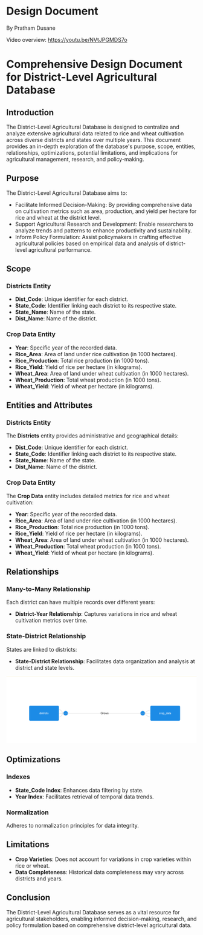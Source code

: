 # Design Document
By Pratham Dusane

Video overview: https://youtu.be/NVtJPGMDS7o


# Comprehensive Design Document for District-Level Agricultural Database

## Introduction

The District-Level Agricultural Database is designed to centralize and analyze extensive agricultural data related to rice and wheat cultivation across diverse districts and states over multiple years. This document provides an in-depth exploration of the database's purpose, scope, entities, relationships, optimizations, potential limitations, and implications for agricultural management, research, and policy-making.

## Purpose

The District-Level Agricultural Database aims to:
- Facilitate Informed Decision-Making: By providing comprehensive data on cultivation metrics such as area, production, and yield per hectare for rice and wheat at the district level.
- Support Agricultural Research and Development: Enable researchers to analyze trends and patterns to enhance productivity and sustainability.
- Inform Policy Formulation: Assist policymakers in crafting effective agricultural policies based on empirical data and analysis of district-level agricultural performance.

## Scope

### Districts Entity
- **Dist_Code**: Unique identifier for each district.
- **State_Code**: Identifier linking each district to its respective state.
- **State_Name**: Name of the state.
- **Dist_Name**: Name of the district.

### Crop Data Entity
- **Year**: Specific year of the recorded data.
- **Rice_Area**: Area of land under rice cultivation (in 1000 hectares).
- **Rice_Production**: Total rice production (in 1000 tons).
- **Rice_Yield**: Yield of rice per hectare (in kilograms).
- **Wheat_Area**: Area of land under wheat cultivation (in 1000 hectares).
- **Wheat_Production**: Total wheat production (in 1000 tons).
- **Wheat_Yield**: Yield of wheat per hectare (in kilograms).

## Entities and Attributes

### Districts Entity

The **Districts** entity provides administrative and geographical details:
- **Dist_Code**: Unique identifier for each district.
- **State_Code**: Identifier linking each district to its respective state.
- **State_Name**: Name of the state.
- **Dist_Name**: Name of the district.

### Crop Data Entity

The **Crop Data** entity includes detailed metrics for rice and wheat cultivation:
- **Year**: Specific year of the recorded data.
- **Rice_Area**: Area of land under rice cultivation (in 1000 hectares).
- **Rice_Production**: Total rice production (in 1000 tons).
- **Rice_Yield**: Yield of rice per hectare (in kilograms).
- **Wheat_Area**: Area of land under wheat cultivation (in 1000 hectares).
- **Wheat_Production**: Total wheat production (in 1000 tons).
- **Wheat_Yield**: Yield of wheat per hectare (in kilograms).

## Relationships

### Many-to-Many Relationship

Each district can have multiple records over different years:
- **District-Year Relationship**: Captures variations in rice and wheat cultivation metrics over time.

### State-District Relationship

States are linked to districts:
- **State-District Relationship**: Facilitates data organization and analysis at district and state levels.

![ER Diagram](diagram.png)

## Optimizations

### Indexes

- **State_Code Index**: Enhances data filtering by state.
- **Year Index**: Facilitates retrieval of temporal data trends.

### Normalization

Adheres to normalization principles for data integrity.

## Limitations

- **Crop Varieties**: Does not account for variations in crop varieties within rice or wheat.
- **Data Completeness**: Historical data completeness may vary across districts and years.

## Conclusion

The District-Level Agricultural Database serves as a vital resource for agricultural stakeholders, enabling informed decision-making, research, and policy formulation based on comprehensive district-level agricultural data.
